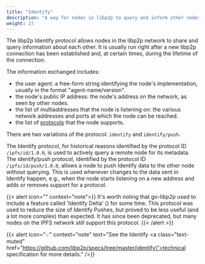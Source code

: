 ```yaml
---
title: "Identify"
description: "A way for nodes in libp2p to query and inform other nodes about their metadata."
weight: 23
---
```


The libp2p Identify protocol allows nodes in the libp2p network to share
and query information about each other. It is usually run right after a new libp2p
connection has been established and, at certain times, during the lifetime of the
connection.

The information exchanged includes:

- the user agent: a free-form string identifying the node's implementation, usually
  in the format "agent-name/version".
- the node's public IP address: the node's address on the network, as seen by other nodes.
- the list of multiaddresses that the node is listening on: the various network addresses
  and ports at which the node can be reached.
- the list of [protocols](/concepts/introduction/protocols/overview) that the
  node supports.

There are two variations of the protocol: `identify` and `identify/push`.

The Identify protocol, for historical reasons identified by the protocol ID `/ipfs/id/1.0.0`,
is used to actively query a remote node for its metadata. The identify/push protocol, identified
by the protocol ID `/ipfs/id/push/1.0.0`, allows a node to push Identify data to the other node
without querying. This is used whenever changes to the data sent in Identify happen,
e.g., when the node starts listening on a new address and adds or removes support
for a protocol.

<!-- ADD Diagram -->

{{< alert icon="" context="note">}}
It's worth noting that go-libp2p used to include a feature called 'Identify Delta'
(<insert protocol ID>) for some time. This protocol was used to reduce the size of
Identify Pushes, but proved to be less useful (and a lot more complex) than expected.
It has since been deprecated, but many nodes on the IPFS network still support
this protocol.
{{< /alert >}}

{{< alert icon="💡" context="note" text="See the Identify <a class=\"text-muted\" href=\"https://github.com/libp2p/specs/tree/master/identify\">technical specification</a> for more details." />}}
